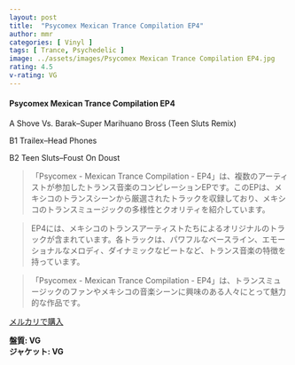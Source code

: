 ```yaml
---
layout: post
title:  "Psycomex Mexican Trance Compilation EP4"
author: mmr
categories: [ Vinyl ]
tags: [ Trance, Psychedelic ]
image: ../assets/images/Psycomex Mexican Trance Compilation EP4.jpg
rating: 4.5
v-rating: VG
---
```


#### Psycomex Mexican Trance Compilation EP4

A  Shove Vs. Barak–Super Marihuano Bross (Teen Sluts Remix)

B1  Trailex–Head Phones

B2  Teen Sluts–Foust On Doust

> 「Psycomex - Mexican Trance Compilation - EP4」は、複数のアーティストが参加したトランス音楽のコンピレーションEPです。このEPは、メキシコのトランスシーンから厳選されたトラックを収録しており、メキシコのトランスミュージックの多様性とクオリティを紹介しています。

> EP4には、メキシコのトランスアーティストたちによるオリジナルのトラックが含まれています。各トラックは、パワフルなベースライン、エモーショナルなメロディ、ダイナミックなビートなど、トランス音楽の特徴を持っています。

> 「Psycomex - Mexican Trance Compilation - EP4」は、トランスミュージックのファンやメキシコの音楽シーンに興味のある人々にとって魅力的な作品です。



[メルカリで購入](https://jp.mercari.com/item/m61208670759)


<div class="mt-4 mb-4 d-flex align-items-center">
<strong class="mr-1">盤質: VG</strong>
</div>
<div class="mt-4 mb-4 d-flex align-items-center">
<strong class="mr-1">ジャケット: VG</strong>
</div>